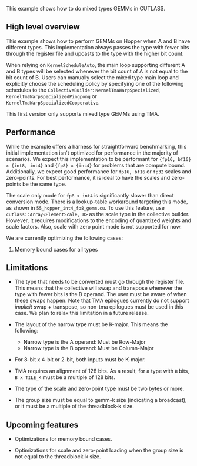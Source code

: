 This example shows how to do mixed types GEMMs in CUTLASS.

## High level overview 
This example shows how to perform GEMMs on Hopper when A and B have different types. This implementation always passes the type with fewer bits through the register file and upcasts to the type with the higher bit count.

When relying on `KernelScheduleAuto`, the main loop supporting different A and B types will be selected whenever the bit count of A is not equal to the bit count of B. Users can manually select the mixed type main loop and explicitly choose the scheduling policy by specifying one of the following schedules to the `CollectiveBuilder`:  `KernelTmaWarpSpecialized`, `KernelTmaWarpSpecializedPingpong` or `KernelTmaWarpSpecializedCooperative`.

This first version only supports mixed type GEMMs using TMA.

## Performance

While the example offers a harness for straightforward benchmarking, this initial implementation isn't optimized for performance in the majority of scenarios. We expect this implementation to be performant for `{fp16, bf16} x {int8, int4}` and `{fp8} x {int4}` for problems that are compute bound. Additionally, we expect good performance for `fp16, bf16` or `fp32` scales and zero-points. For best performance, it is ideal to have the scales and zero-points be the same type.

The scale only mode for `fp8 x int4` is significantly slower than direct conversion mode. There is a lookup-table workaround targeting this mode, as shown in `55_hopper_int4_fp8_gemm.cu`. To use this feature, use `cutlass::Array<ElementScale, 8>` as the scale type in the collective builder. However, it requires modifications to the encoding of quantized weights and scale factors. Also, scale with zero point mode is not supported for now.

We are currently optimizing the following cases:
1. Memory bound cases for all types

## Limitations

* The type that needs to be converted must go through the register file. This means that the collective will swap and transpose whenever the type with fewer bits is the B operand. The user must be aware of when these swaps happen. Note that TMA epilogues currently do not support *implicit* swap + transpose, so non-tma epilogues must be used in this case. We plan to relax this limitation in a future release.

* The layout of the narrow type must be K-major. This means the following:
  * Narrow type is the A operand: Must be Row-Major
  * Narrow type is the B operand: Must be Column-Major

* For 8-bit x 4-bit or 2-bit, both inputs must be K-major.

* TMA requires an alignment of 128 bits. As a result, for a type with `B` bits, `B x TILE_K` must be a multiple of 128 bits.

* The type of the scale and zero-point type must be two bytes or more.

* The group size must be equal to gemm-k size (indicating a broadcast), or it must be a multiple of the threadblock-k size.

## Upcoming features

* Optimizations for memory bound cases.

* Optimizations for scale and zero-point loading when the group size is not equal to the threadblock-k size.